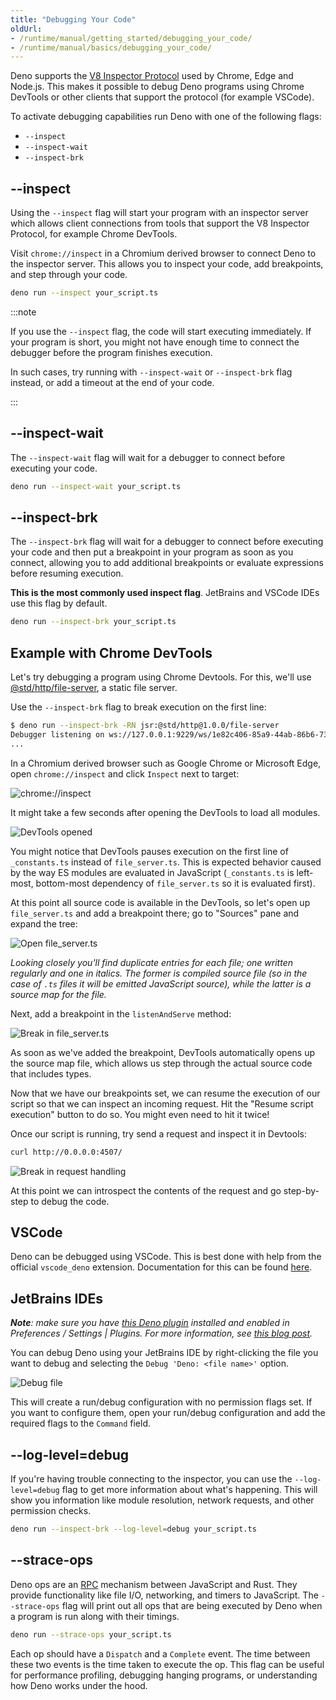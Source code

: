 ```yaml
---
title: "Debugging Your Code"
oldUrl:
- /runtime/manual/getting_started/debugging_your_code/
- /runtime/manual/basics/debugging_your_code/
---
```


Deno supports the [V8 Inspector Protocol](https://v8.dev/docs/inspector) used by
Chrome, Edge and Node.js. This makes it possible to debug Deno programs using
Chrome DevTools or other clients that support the protocol (for example VSCode).

To activate debugging capabilities run Deno with one of the following flags:

- `--inspect`
- `--inspect-wait`
- `--inspect-brk`

## --inspect

Using the `--inspect` flag will start your program with an inspector server
which allows client connections from tools that support the V8 Inspector
Protocol, for example Chrome DevTools.

Visit `chrome://inspect` in a Chromium derived browser to connect Deno to the
inspector server. This allows you to inspect your code, add breakpoints, and
step through your code.

```sh
deno run --inspect your_script.ts
```

:::note

If you use the `--inspect` flag, the code will start executing immediately. If
your program is short, you might not have enough time to connect the debugger
before the program finishes execution.

In such cases, try running with `--inspect-wait` or `--inspect-brk` flag
instead, or add a timeout at the end of your code.

:::

## --inspect-wait

The `--inspect-wait` flag will wait for a debugger to connect before executing
your code.

```sh
deno run --inspect-wait your_script.ts
```

## --inspect-brk

The `--inspect-brk` flag will wait for a debugger to connect before executing
your code and then put a breakpoint in your program as soon as you connect,
allowing you to add additional breakpoints or evaluate expressions before
resuming execution.

**This is the most commonly used inspect flag**. JetBrains and VSCode IDEs use
this flag by default.

```sh
deno run --inspect-brk your_script.ts
```

## Example with Chrome DevTools

Let's try debugging a program using Chrome Devtools. For this, we'll use
[@std/http/file-server](https://jsr.io/@std/http#file-server), a static file
server.

Use the `--inspect-brk` flag to break execution on the first line:

```sh
$ deno run --inspect-brk -RN jsr:@std/http@1.0.0/file-server
Debugger listening on ws://127.0.0.1:9229/ws/1e82c406-85a9-44ab-86b6-7341583480b1
...
```

In a Chromium derived browser such as Google Chrome or Microsoft Edge, open
`chrome://inspect` and click `Inspect` next to target:

![chrome://inspect](./images/debugger1.png)

It might take a few seconds after opening the DevTools to load all modules.

![DevTools opened](./images/debugger2.jpg)

You might notice that DevTools pauses execution on the first line of
`_constants.ts` instead of `file_server.ts`. This is expected behavior caused by
the way ES modules are evaluated in JavaScript (`_constants.ts` is left-most,
bottom-most dependency of `file_server.ts` so it is evaluated first).

At this point all source code is available in the DevTools, so let's open up
`file_server.ts` and add a breakpoint there; go to "Sources" pane and expand the
tree:

![Open file_server.ts](./images/debugger3.jpg)

_Looking closely you'll find duplicate entries for each file; one written
regularly and one in italics. The former is compiled source file (so in the case
of `.ts` files it will be emitted JavaScript source), while the latter is a
source map for the file._

Next, add a breakpoint in the `listenAndServe` method:

![Break in file_server.ts](./images/debugger4.jpg)

As soon as we've added the breakpoint, DevTools automatically opens up the
source map file, which allows us step through the actual source code that
includes types.

Now that we have our breakpoints set, we can resume the execution of our script
so that we can inspect an incoming request. Hit the "Resume script execution"
button to do so. You might even need to hit it twice!

Once our script is running, try send a request and inspect it in Devtools:

```sh
curl http://0.0.0.0:4507/
```

![Break in request handling](./images/debugger5.jpg)

At this point we can introspect the contents of the request and go step-by-step
to debug the code.

## VSCode

Deno can be debugged using VSCode. This is best done with help from the official
`vscode_deno` extension. Documentation for this can be found
[here](/runtime/manual/references/vscode_deno/#using-the-debugger).

## JetBrains IDEs

_**Note**: make sure you have
[this Deno plugin](https://plugins.jetbrains.com/plugin/14382-deno) installed
and enabled in Preferences / Settings | Plugins. For more information, see
[this blog post](https://blog.jetbrains.com/webstorm/2020/06/deno-support-in-jetbrains-ides/)._

You can debug Deno using your JetBrains IDE by right-clicking the file you want
to debug and selecting the `Debug 'Deno: <file name>'` option.

![Debug file](./images/jb-ide-debug.png)

This will create a run/debug configuration with no permission flags set. If you
want to configure them, open your run/debug configuration and add the required
flags to the `Command` field.

## --log-level=debug

If you're having trouble connecting to the inspector, you can use the
`--log-level=debug` flag to get more information about what's happening. This
will show you information like module resolution, network requests, and other
permission checks.

```sh
deno run --inspect-brk --log-level=debug your_script.ts
```

## --strace-ops

Deno ops are an [RPC](https://en.wikipedia.org/wiki/Remote_procedure_call)
mechanism between JavaScript and Rust. They provide functionality like file I/O,
networking, and timers to JavaScript. The `--strace-ops` flag will print out all
ops that are being executed by Deno when a program is run along with their
timings.

```sh
deno run --strace-ops your_script.ts
```

Each op should have a `Dispatch` and a `Complete` event. The time between these
two events is the time taken to execute the op. This flag can be useful for
performance profiling, debugging hanging programs, or understanding how Deno
works under the hood.
